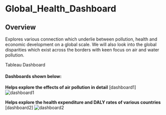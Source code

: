 # Global_Health_Dashboard

## Overview
Explores various connection which underlie between pollution, health and economic development on a global scale. We will also look into the global disparities which exist across the borders with keen focus on air and water pollution.

Tableau Dashboard
#### Dashboards shown below:

**Helps explore the effects of air pollution in detail**
[dashboard1]![dashboard1](https://github.com/sriramsripada20s/Global_Health_Dashboard/assets/49833524/e8ef8a64-7724-4efa-9249-1de997da6bea)


**Helps explore the health expenditure and DALY rates of various countries**
[dashboard2] ![dashboard2](https://github.com/sriramsripada20s/Global_Health_Dashboard/assets/49833524/a6c3c62c-d6d6-4553-b0d0-3af59a55014e)


